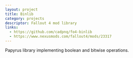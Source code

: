 ```yaml
---
layout: project
title: Binlib
category: projects
descriptor: Fallout 4 mod library
links:
  - https://github.com/cadpnq/fo4-binlib
  - https://www.nexusmods.com/fallout4/mods/23317
---
```


Papyrus library implementing boolean and bitwise operations.